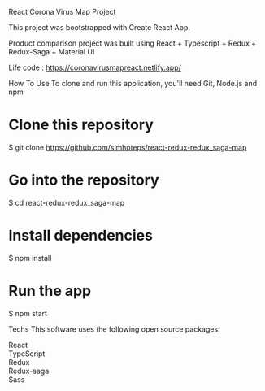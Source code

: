 React Corona Virus Map Project

This project was bootstrapped with Create React App.

Product comparison project was built using React + Typescript + Redux + Redux-Saga + Material UI 

Life code : https://coronavirusmapreact.netlify.app/


How To Use
To clone and run this application, you'll need Git, Node.js and npm

# Clone this repository
$ git clone https://github.com/simhoteps/react-redux-redux_saga-map

# Go into the repository
$ cd react-redux-redux_saga-map

# Install dependencies
$ npm install

# Run the app
$ npm start

Techs
This software uses the following open source packages:

React </br>
TypeScript </br>
Redux </br>
Redux-saga </br>
Sass </br>
